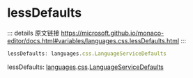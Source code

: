 # lessDefaults
        
::: details 原文链接
https://microsoft.github.io/monaco-editor/docs.html#variables/languages.css.lessDefaults.html
:::


```ts
lessDefaults: languages.css.LanguageServiceDefaults
```
lessDefaults: [languages](/api/languages.md).[css](/api/languages/css.md).[LanguageServiceDefaults](/api/languages/css/LanguageServiceDefaults.md)